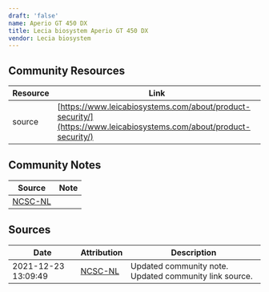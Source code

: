 ```yaml
---
draft: 'false'
name: Aperio GT 450 DX
title: Lecia biosystem Aperio GT 450 DX
vendor: Lecia biosystem
---
```



## Community Resources
| Resource | Link |
| --- | --- |
| source | [https://www.leicabiosystems.com/about/product-security/](https://www.leicabiosystems.com/about/product-security/) |

## Community Notes
| Source | Note |
| --- | --- |
| [NCSC-NL](https://github.com/NCSC-NL/log4shell/blob/main/software/README.md) | </ul> |

## Sources
| Date | Attribution | Description |
| --- | --- | --- |
| 2021-12-23 13:09:49 | [NCSC-NL](https://github.com/NCSC-NL/log4shell/blob/main/software/README.md) | Updated community note. Updated community link source.  |
